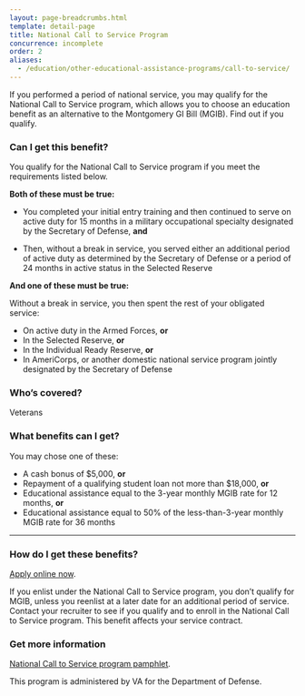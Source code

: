 ```yaml
---
layout: page-breadcrumbs.html
template: detail-page
title: National Call to Service Program
concurrence: incomplete
order: 2
aliases:
  - /education/other-educational-assistance-programs/call-to-service/
---
```


<div class="va-introtext">

If you performed a period of national service, you may qualify for the National Call to Service program, which allows you to choose an education benefit as an alternative to the Montgomery GI Bill (MGIB). Find out if you qualify.

</div>


<div class="feature" markdown="1">

### Can I get this benefit?

You qualify for the National Call to Service program if you meet the requirements listed below.

**Both of these must be true:**

- You completed your initial entry training and then continued to serve on active duty for 15 months in a military occupational specialty designated by the Secretary of Defense, **and**

- Then, without a break in service, you served either an additional period of active duty as determined by the Secretary of Defense or a period of 24 months in active status in the Selected Reserve

**And one of these must be true:**

Without a break in service, you then spent the rest of your obligated service:
  - On active duty in the Armed Forces, **or**
  - In the Selected Reserve, **or**
  -	In the Individual Ready Reserve, **or**
  -	In AmeriCorps, or another domestic national service program jointly designated by the Secretary of Defense

### Who’s covered?
Veterans
</div>

### What benefits can I get?

You may chose one of these:

-	A cash bonus of $5,000, **or**
-	Repayment of a qualifying student loan not more than $18,000, **or**
-	Educational assistance equal to the 3-year monthly MGIB rate for 12 months, **or**
-	Educational assistance equal to 50% of the less-than-3-year monthly MGIB rate for 36 months

------

### How do I get these benefits?

[Apply online now](/education/other-va-education-benefits/national-call-to-service-program/apply-for-benefits-under-ncs-form-1990n).

If you enlist under the National Call to Service program, you don’t qualify for MGIB, unless you reenlist at a later date for an additional period of service. Contact your recruiter to see if you qualify and to enroll in the National Call to Service program. This benefit affects your service contract.

### Get more information

[National Call to Service program pamphlet](https://www.benefits.va.gov/gibill/docs/pamphlets/summary-of-national-call-to-service-program.pdf).


This program is administered by VA for the Department of Defense.
